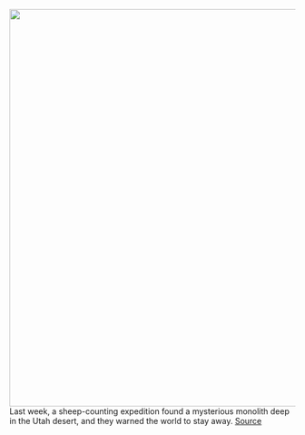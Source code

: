 <img src='https://cdn.vox-cdn.com/thumbor/u0JVmlPwm9flkWc6UQdd244-clw=/0x0:2048x1536/1200x800/filters:focal(861x605:1187x931)/cdn.vox-cdn.com/uploads/chorus_image/image/67977057/IMG_3532_2048x1536.0.jpeg' width='700px' /><br/>
Last week, a sheep-counting expedition found a mysterious monolith deep in the Utah desert, and they warned the world to stay away.
<a href='https://www.theverge.com/2020/11/24/21656223/mysterious-utah-monolith-osint-google-earth-tracking'> Source <a/>